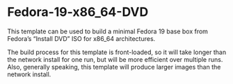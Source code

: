 Fedora-19-x86_64-DVD
====================

This template can be used to build a minimal Fedora 19 base box from Fedora’s
“Install DVD” ISO for x86_64 architectures.

The build process for this template is front-loaded, so it will take longer
than the network install for one run, but will be more efficient over multiple
runs.  Also, generally speaking, this template will produce larger images than
the network install.
